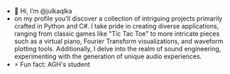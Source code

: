 - 👋 Hi, I’m @julkaqlka
- on my profile you'll discover a collection of intriguing projects primarily crafted in Python and C#. I take pride in creating diverse applications, ranging from classic games like "Tic Tac Toe" to more intricate pieces such as a virtual piano, Fourier Transform visualizations, and waveform plotting tools. Additionally, I delve into the realm of sound engineering, experimenting with the generation of unique audio experiences.
- ⚡ Fun fact: AGH's student
